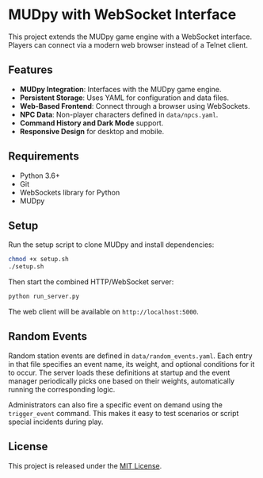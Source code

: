 # MUDpy with WebSocket Interface

This project extends the MUDpy game engine with a WebSocket interface. Players can connect via a modern web browser instead of a Telnet client.

## Features

- **MUDpy Integration**: Interfaces with the MUDpy game engine.
- **Persistent Storage**: Uses YAML for configuration and data files.
- **Web-Based Frontend**: Connect through a browser using WebSockets.
- **NPC Data**: Non-player characters defined in `data/npcs.yaml`.
- **Command History and Dark Mode** support.
- **Responsive Design** for desktop and mobile.

## Requirements

- Python 3.6+
- Git
- WebSockets library for Python
- MUDpy

## Setup

Run the setup script to clone MUDpy and install dependencies:

```bash
chmod +x setup.sh
./setup.sh
```

Then start the combined HTTP/WebSocket server:

```bash
python run_server.py
```

The web client will be available on `http://localhost:5000`.

## Random Events

Random station events are defined in `data/random_events.yaml`.  Each entry in
that file specifies an event name, its weight, and optional conditions for it to
occur.  The server loads these definitions at startup and the event manager
periodically picks one based on their weights, automatically running the
corresponding logic.

Administrators can also fire a specific event on demand using the
`trigger_event` command.  This makes it easy to test scenarios or script special
incidents during play.

## License

This project is released under the [MIT License](LICENSE).

